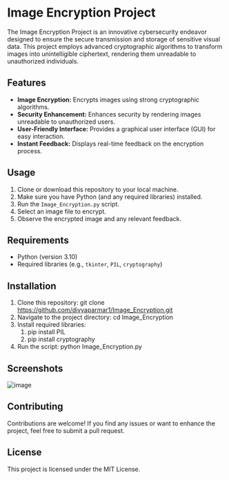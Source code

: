 # Image Encryption Project

The Image Encryption Project is an innovative cybersecurity endeavor designed to ensure the secure transmission and storage of sensitive visual data. This project employs advanced cryptographic algorithms to transform images into unintelligible ciphertext, rendering them unreadable to unauthorized individuals.

## Features

- **Image Encryption:** Encrypts images using strong cryptographic algorithms.
- **Security Enhancement:** Enhances security by rendering images unreadable to unauthorized users.
- **User-Friendly Interface:** Provides a graphical user interface (GUI) for easy interaction.
- **Instant Feedback:** Displays real-time feedback on the encryption process.

## Usage

1. Clone or download this repository to your local machine.
2. Make sure you have Python (and any required libraries) installed.
3. Run the `Image_Encryption.py` script.
4. Select an image file to encrypt.
5. Observe the encrypted image and any relevant feedback.

## Requirements

- Python (version 3.10)
- Required libraries (e.g., `tkinter`, `PIL`, `cryptography`)

## Installation

1. Clone this repository:
   git clone https://github.com/divyaparmar1/Image_Encryption.git
2. Navigate to the project directory:
   cd Image_Encryption
3. Install required libraries:
   1. pip install PIL
   2. pip install cryptography
4. Run the script:
   python Image_Encryption.py
   
## Screenshots
![image](https://github.com/divyaparmar1/Image_Encryption/assets/112643573/85ce9d48-e3bd-43db-8ec3-b03df34d55bd)

## Contributing
Contributions are welcome! If you find any issues or want to enhance the project, feel free to submit a pull request.

## License
This project is licensed under the MIT License.
